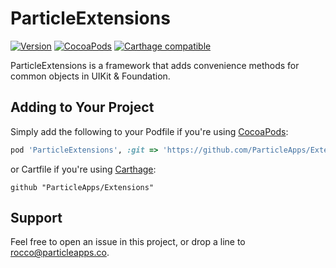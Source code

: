 # ParticleExtensions
[![Version](https://img.shields.io/github/release/ParticleApps/Extensions.svg)](https://github.com/ParticleApps/Categories/releases)
[![CocoaPods](https://img.shields.io/cocoapods/v/ParticleExtensions.svg)](https://cocoapods.org/pods/CloudAppSDK)
[![Carthage compatible](https://img.shields.io/badge/Carthage-compatible-4BC51D.svg?style=flat)](https://github.com/Carthage/Carthage)

ParticleExtensions is a framework that adds convenience methods for common objects in UIKit & Foundation.

## Adding to Your Project
Simply add the following to your Podfile if you're using [CocoaPods](http://cocoapods.org):

``` ruby
pod 'ParticleExtensions', :git => 'https://github.com/ParticleApps/Extensions.git'
```

or Cartfile if you're using [Carthage](https://github.com/Carthage/Carthage):

```
github "ParticleApps/Extensions"
```

## Support

Feel free to open an issue in this project, or drop a line to <rocco@particleapps.co>.
